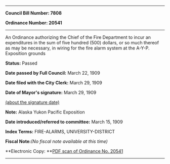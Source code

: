 

********

**Council Bill Number: 7808**
   
**Ordinance Number: 20541**
********

 An Ordinance authorizing the Chief of the Fire Department to incur an expenditures in the sum of five hundred (500) dollars, or so much thereof as may be necessary, in wiring for the fire alarm system at the A-Y-P. Exposition grounds

**Status:** Passed
   
**Date passed by Full Council:** March 22, 1909
   
**Date filed with the City Clerk:** March 29, 1909
   
**Date of Mayor's signature:** March 29, 1909
   
[(about the signature date)](/~public/approvaldate.htm)
   
   
**Note:** Alaska Yukon Pacific Exposition

   
**Date introduced/referred to committee:** March 15, 1909
   
   
**Index Terms:** FIRE-ALARMS, UNIVERSITY-DISTRICT

**Fiscal Note:**_(No fiscal note available at this time)_

**Electronic Copy: **[PDF scan of Ordinance No. 20541](/~archives/Ordinances/Ord_20541.pdf)

********

